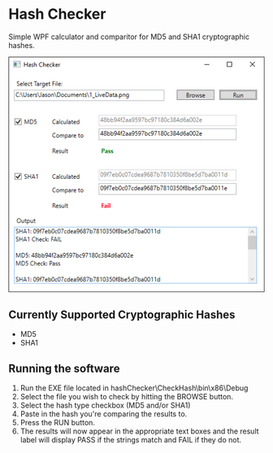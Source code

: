 # Hash Checker
Simple WPF calculator and comparitor for MD5 and SHA1 cryptographic hashes.

![ ](https://github.com/JasonTraud/hashChecker/blob/master/images/app.PNG)

## Currently Supported Cryptographic Hashes
- MD5
- SHA1

## Running the software
1. Run the EXE file located in hashChecker\CheckHash\bin\x86\Debug
2. Select the file you wish to check by hitting the BROWSE button. 
3. Select the hash type checkbox (MD5 and/or SHA1)
4. Paste in the hash you're comparing the results to.
5. Press the RUN button.
6. The results will now appear in the appropriate text boxes and the result label will display PASS if the strings match and FAIL if they do not. 
